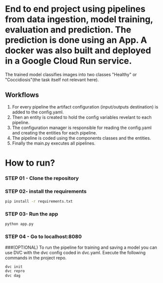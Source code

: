 # End to end project using pipelines from data ingestion, model training, evaluation and prediction. The prediction is done using an App. A docker was also built and deployed in a Google Cloud Run service.

The trained model classifies images into two classes "Healthy" or "Coccidiosis"(the task itself not relevant here).

## Workflows
1. For every pipeline the artifact configuration (input/outputs destination) is added to the config.yaml.
2. Then an entity is created to hold the config variables revelant to each pipeline.
3. The configuration manager is responsible for reading the config.yaml and creating the entities for each pipeline.
4. The pipeline is coded using the components classes and the entities.
5. Finally the main.py executes all pipelines.



# How to run?

### STEP 01 - Clone the repository

### STEP 02- install the requirements
```bash
pip install -r requirements.txt
```
### STEP 03- Run the app
```bash
python app.py
```
### STEP 04 - Go to localhost:8080

###(OPTIONAL) To run the pipeline for training and saving a model you can use DVC with the dvc config coded in dvc.yaml. Execute the following commands in the project repo.
```bash
dvc init
dvc repro
dvc dag
```








